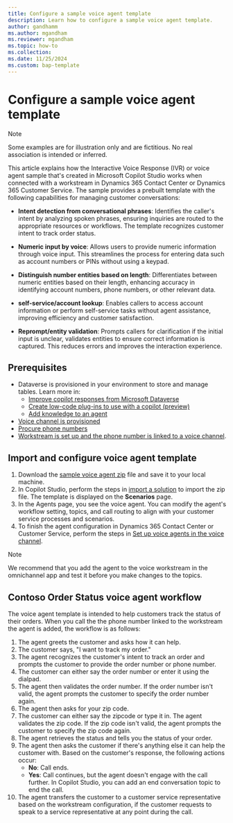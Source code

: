 ```yaml
---
title: Configure a sample voice agent template
description: Learn how to configure a sample voice agent template.
author: gandhamm
ms.author: mgandham
ms.reviewer: mgandham
ms.topic: how-to 
ms.collection: 
ms.date: 11/25/2024
ms.custom: bap-template
---
```


# Configure a sample voice agent template

 > [!NOTE]
 > Some examples are for illustration only and are fictitious. No real association is intended or inferred.

This article explains how the Interactive Voice Response (IVR) or voice agent sample that's created in Microsoft Copilot Studio works when connected with a workstream in Dynamics 365 Contact Center or Dynamics 365 Customer Service. The sample provides a prebuilt template with the following capabilities for managing customer conversations:

- **Intent detection from conversational phrases**: Identifies the caller's intent by analyzing spoken phrases, ensuring inquiries are routed to the appropriate resources or workflows. The template recognizes customer intent to track order status.

- **Numeric input by voice**: Allows users to provide numeric information through voice input. This streamlines the process for entering data such as account numbers or PINs without using a keypad.

- **Distinguish number entities based on length**: Differentiates between numeric entities based on their length, enhancing accuracy in identifying account numbers, phone numbers, or other relevant data.

- **self-service/account lookup**: Enables callers to access account information or perform self-service tasks without agent assistance, improving efficiency and customer satisfaction.

- **Reprompt/entity validation**: Prompts callers for clarification if the initial input is unclear, validates entities to ensure correct information is captured. This reduces errors and improves the interaction experience.

## Prerequisites

- Dataverse is provisioned in your environment to store and manage tables. Learn more in:
    - [Improve copilot responses from Microsoft Dataverse](/power-apps/maker/data-platform/data-platform-copilot)
    - [Create low-code plug-ins to use with a copilot (preview)](/power-apps/maker/data-platform/low-code-plugins-copilot-studio)
    - [Add knowledge to an agent](/microsoft-copilot-studio/knowledge-add-existing-copilot)
- [Voice channel is provisioned](../implement/provision-channels.md)
- [Procure phone numbers](/dynamics365/customer-service/administer/voice-channel-manage-phone-numbers?context=/dynamics365/contact-center/context/administer-context)
- [Workstream is set up and the phone number is linked to a voice channel](/dynamics365/customer-service/administer/voice-channel-inbound-calling?context=/dynamics365/contact-center/context/administer-context). 

## Import and configure voice agent template


1. Download the [sample voice agent zip](https://go.microsoft.com/fwlink/?linkid=2297969) file and save it to your local machine.
1. In Copilot Studio, perform the steps in [import a solution](/microsoft-copilot-studio/authoring-export-import-copilot-components#import-a-solution-to-add-component-collections-to-an-environment) to import the zip file. The template is displayed on the **Scenarios** page.
1. In the Agents page, you see the voice agent. You can modify the agent's workflow setting, topics, and call routing to align with your customer service processes and scenarios.
1. To finish the agent configuration in Dynamics 365 Contact Center or Customer Service, perform the steps in [Set up voice agents in the voice channel](/dynamics365/customer-service/administer/voice-channel-pva-bots?context=/dynamics365/contact-center/context/administer-context).

 > [!NOTE]
 > We recommend that you add the agent to the voice workstream in the omnichannel app and test it before you make changes to the topics.

## Contoso Order Status voice agent workflow

The voice agent template is intended to help customers track the status of their orders. When you call the the phone number linked to the workstream the agent is added, the workflow is as follows:

1. The agent greets the customer and asks how it can help.
1. The customer says, "I want to track my order."
1. The agent recognizes the customer's intent to track an order and prompts the customer to provide the order number or phone number. 
1. The customer can either say the order number or enter it using the dialpad. 
1. The agent then validates the order number. If the order number isn't valid, the agent prompts the customer to specify the order number again.  
1. The agent then asks for your zip code. 
1. The customer can either say the zipcode or type it in. The agent validates the zip code. If the zip code isn't valid, the agent prompts the customer to specify the zip code again.
1. The agent retrieves the status and tells you the status of your order.
1. The agent then asks the customer if there's anything else it can help the customer with. Based on the customer's response, the following actions occur:
     - **No**: Call ends. 
     - **Yes**: Call continues, but the agent doesn't engage with the call further. In Copilot Studio, you can add an end conversation topic to end the call.
1. The agent transfers the customer to a customer service representative based on the workstream configuration, if the customer requests to speak to a service representative at any point during the call. 

